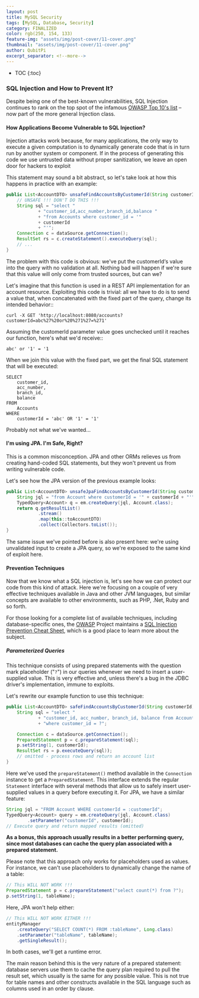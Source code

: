 ```yaml
---
layout: post
title: MySQL Security
tags: [MySQL, Database, Security]
category: FINALIZED
color: rgb(250, 154, 133)
feature-img: "assets/img/post-cover/11-cover.png"
thumbnail: "assets/img/post-cover/11-cover.png"
author: QubitPi
excerpt_separator: <!--more-->
---
```


<!--more-->

* TOC
{:toc}

### SQL Injection and How to Prevent It?

Despite being one of the best-known vulnerabilities, SQL Injection continues to rank on the top spot of the infamous
[OWASP Top 10's list](https://owasp.org/www-project-top-ten/) – now part of the more general Injection class.

#### How Applications Become Vulnerable to SQL Injection?

Injection attacks work because, for many applications, the only way to execute a given computation is to dynamically
generate code that is in turn run by another system or component. If in the process of generating this code we use
untrusted data without proper sanitization, we leave an open door for hackers to exploit

This statement may sound a bit abstract, so let's take look at how this happens in practice with an example:

```java
public List<AccountDTO> unsafeFindAccountsByCustomerId(String customerId) throws SQLException {
    // UNSAFE !!! DON'T DO THIS !!!
    String sql = "select "
            + "customer_id,acc_number,branch_id,balance "
            + "from Accounts where customer_id = '"
            + customerId
            + "'";
    Connection c = dataSource.getConnection();
    ResultSet rs = c.createStatement().executeQuery(sql);
    // ...
}
```

The problem with this code is obvious: we've put the customerId‘s value into the query with no validation at all.
Nothing bad will happen if we're sure that this value will only come from trusted sources, but can we?

Let's imagine that this function is used in a REST API implementation for an account resource. Exploiting this code is
trivial: all we have to do is to send a value that, when concatenated with the fixed part of the query, change its
intended behavior::

    curl -X GET 'http://localhost:8080/accounts?customerId=abc%27%20or%20%271%27=%271'

Assuming the customerId parameter value goes unchecked until it reaches our function, here's what we'd receive::

    abc' or '1' = '1

When we join this value with the fixed part, we get the final SQL statement that will be executed:

    SELECT
        customer_id,
        acc_number,
        branch_id,
        balance
    FROM
        Accounts
    WHERE
        customerId = 'abc' OR '1' = '1'

Probably not what we've wanted...

#### I'm using JPA. I'm Safe, Right?

This is a common misconception. JPA and other ORMs relieves us from creating hand-coded SQL statements, but they won't
prevent us from writing vulnerable code.

Let's see how the JPA version of the previous example looks:

```java
public List<AccountDTO> unsafeJpaFindAccountsByCustomerId(String customerId) {
    String jql = "from Account where customerId = '" + customerId + "'";
    TypedQuery<Account> q = em.createQuery(jql, Account.class);
    return q.getResultList()
            .stream()
            .map(this::toAccountDTO)
            .collect(Collectors.toList());
}
```

The same issue we've pointed before is also present here: we're using unvalidated input to create a JPA query, so we're
exposed to the same kind of exploit here.

#### Prevention Techniques

Now that we know what a SQL injection is, let's see how we can protect our code from this kind of attack. Here we're
focusing on a couple of very effective techniques available in Java and other JVM languages, but similar concepts are
available to other environments, such as PHP, .Net, Ruby and so forth.

For those looking for a complete list of available techniques, including database-specific ones, the
[OWASP](https://www.owasp.org/) Project maintains a
[SQL Injection Prevention Cheat Sheet](https://cheatsheetseries.owasp.org/cheatsheets/SQL_Injection_Prevention_Cheat_Sheet.html),
which is a good place to learn more about the subject.

##### Parameterized Queries

This technique consists of using prepared statements with the question mark placeholder ("`?`") in our queries
whenever we need to insert a user-supplied value. This is very effective and, unless there's a bug in the JDBC driver's
implementation, immune to exploits.

Let's rewrite our example function to use this technique:

```java
public List<AccountDTO> safeFindAccountsByCustomerId(String customerId) throws Exception {
    String sql = "select "
            + "customer_id, acc_number, branch_id, balance from Accounts"
            + "where customer_id = ?";

    Connection c = dataSource.getConnection();
    PreparedStatement p = c.prepareStatement(sql);
    p.setString(1, customerId);
    ResultSet rs = p.executeQuery(sql));
    // omitted - process rows and return an account list
}
```

Here we've used the `prepareStatement()` method available in the `Connection` instance to get a
`PreparedStatement`. This interface extends the regular `Statement` interface with several methods that allow us to
safely insert user-supplied values in a query before executing it. For JPA, we have a similar feature:

```java
String jql = "FROM Account WHERE customerId = :customerId";
TypedQuery<Account> query = em.createQuery(jql, Account.class)
        .setParameter("customerId", customerId);
// Execute query and return mapped results (omitted)
```

**As a bonus, this approach usually results in a better performing query, since most databases can cache the query plan
associated with a prepared statement.**

Please note that this approach only works for placeholders used as values. For instance, we can't use placeholders to
dynamically change the name of a table:

```java
// This WILL NOT WORK !!!
PreparedStatement p = c.prepareStatement("select count(*) from ?");
p.setString(1, tableName);
```

Here, JPA won't help either:

```java
// This WILL NOT WORK EITHER !!!
entityManager
    .createQuery("SELECT COUNT(*) FROM :tableName", Long.class)
    .setParameter("tableName", tableName);
    .getSingleResult();
```

In both cases, we'll get a runtime error.

The main reason behind this is the very nature of a prepared statement: database servers use them to cache the query
plan required to pull the result set, which usually is the same for any possible value. This is not true for table names
and other constructs available in the SQL language such as columns used in an order by clause.
